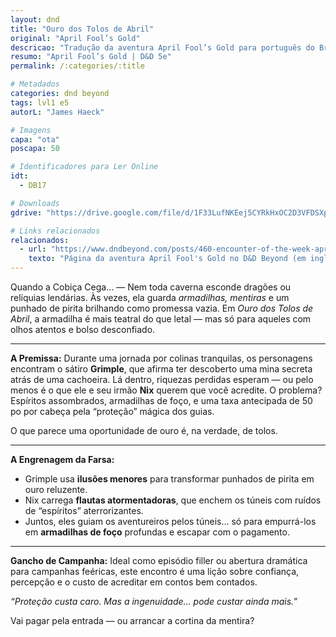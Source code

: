 ```yaml
---
layout: dnd
title: "Ouro dos Tolos de Abril"
original: "April Fool’s Gold"
descricao: "Tradução da aventura April Fool’s Gold para português do Brasil, aventuras de D&D 5e."
resumo: "April Fool’s Gold | D&D 5e"
permalink: /:categories/:title

# Metadados
categories: dnd beyond
tags: lvl1 e5
autorL: "James Haeck"

# Imagens
capa: "ota"
poscapa: 50

# Identificadores para Ler Online
idt:
  - DB17

# Downloads
gdrive: "https://drive.google.com/file/d/1F33LufNKEej5CYRkHxOC2D3VFDSXp95J/view?usp=drive_link"

# Links relacionados
relacionados:
  - url: "https://www.dndbeyond.com/posts/460-encounter-of-the-week-april-fools-gold"
    texto: "Página da aventura April Fool's Gold no D&D Beyond (em inglês)"
---
```


Quando a Cobiça Cega... — Nem toda caverna esconde dragões ou relíquias lendárias. Às vezes, ela guarda _armadilhas,
mentiras_ e um punhado de pirita brilhando como promessa vazia. Em _Ouro dos Tolos de Abril_, a armadilha é mais teatral
do que letal — mas só para aqueles com olhos atentos e bolso desconfiado.

---

**A Premissa:** Durante uma jornada por colinas tranquilas, os personagens encontram o sátiro **Grimple**, que afirma
ter descoberto uma mina secreta atrás de uma cachoeira. Lá dentro, riquezas perdidas esperam — ou pelo menos é o que ele
e seu irmão **Nix** querem que você acredite. O problema? Espíritos assombrados, armadilhas de foço, e uma taxa
antecipada de 50 po por cabeça pela “proteção” mágica dos guias.

O que parece uma oportunidade de ouro é, na verdade, de tolos.

---

**A Engrenagem da Farsa:**

-   Grimple usa **ilusões menores** para transformar punhados de pirita em ouro reluzente.
-   Nix carrega **flautas atormentadoras**, que enchem os túneis com ruídos de “espíritos” aterrorizantes.
-   Juntos, eles guiam os aventureiros pelos túneis... só para empurrá-los em **armadilhas de foço** profundas e escapar
    com o pagamento.

---

**Gancho de Campanha:** Ideal como episódio filler ou abertura dramática para campanhas feéricas, este encontro é uma
lição sobre confiança, percepção e o custo de acreditar em contos bem contados.

_“Proteção custa caro. Mas a ingenuidade... pode custar ainda mais.”_

Vai pagar pela entrada — ou arrancar a cortina da mentira?
